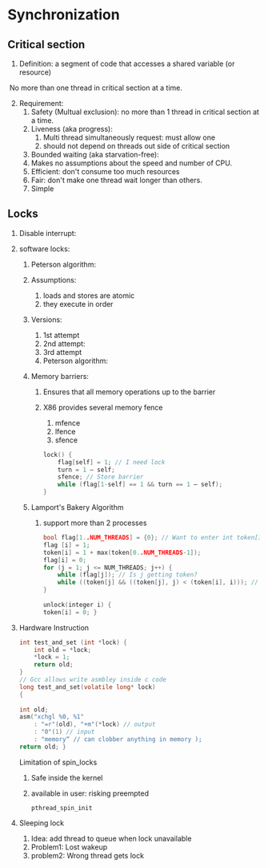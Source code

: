 # Synchronization

## Critical section

1. Definition: a segment of code that accesses a shared variable (or resource)

​		No more than one thread in critical section at a time.

2. Requirement:
   1. Safety (Multual exclusion): no more than 1 thread in critical section at a time.
   2. Liveness (aka progress):
      1. Multi thread simultaneously request: must allow one
      2. should not depend on threads out side of critical section
   3. Bounded waiting (aka starvation-free):
   4. Makes no assumptions about the speed and number of CPU.
   5. Efficient: don't consume too much resources 
   6. Fair: don't make one thread wait longer than others.
   7. Simple

## Locks

1. Disable interrupt:

2. software locks:

   1. Peterson algorithm: 

   2. Assumptions:

      1. loads and stores are atomic
      2. they execute in order

   3. Versions:

      1. 1st attempt
      2. 2nd attempt: 
      3. 3rd attempt
      4. Peterson algorithm: 

   4. Memory barriers:

      1. Ensures that all memory operations up to the barrier

      2. X86 provides several memory fence

         1. mfence
         2. lfence
         3. sfence

         ```c
         lock() {
             flag[self] = 1; // I need lock
             turn = 1 – self;
             sfence; // Store barrier
             while (flag[1-self] == 1 && turn == 1 – self); 
         }
         ```

         

   5. Lamport's Bakery Algorithm

      1. support more than 2 processes

         ```c
         bool flag[1..NUM_THREADS] = {0}; // Want to enter int token[1..NUM_THREADS] = {0}; // My token lock(i) { // Lock by thread i
         flag [i] = 1;
         token[i] = 1 + max(token[0..NUM_THREADS-1]); 
         flag[i] = 0;
         for (j = 1; j <= NUM_THREADS; j++) {
             while (flag[j]); // Is j getting token?
             while ((token[j] && ((token[j], j) < (token[i], i))); // j has smaller token? 
         }
                
         unlock(integer i) {
         token[i] = 0; }
         ```

3. Hardware Instruction

   ```c
   int test_and_set (int *lock) { 
       int old = *lock;
       *lock = 1;
       return old;
   }
   // Gcc allows write asmbley inside c code
   long test_and_set(volatile long* lock)
   {
       
   int old;
   asm("xchgl %0, %1"
       : "=r"(old), "+m"(*lock) // output
       : "0"(1) // input
       : "memory“ // can clobber anything in memory );
   return old; }
   ```

   Limitation of spin_locks

   1. Safe inside the kernel

   2. available in user: risking preempted 

      `pthread_spin_init`

4. Sleeping lock
   1. Idea: add thread to queue when lock unavailable
   2. Problem1: Lost wakeup
   3. problem2: Wrong thread gets lock
